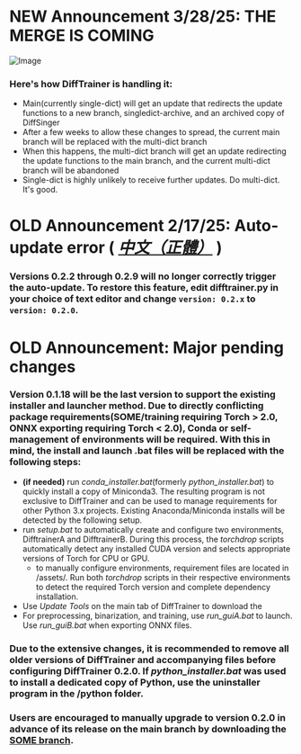# NEW Announcement 3/28/25: THE MERGE IS COMING
![Image](https://github.com/user-attachments/assets/017e89e2-4b73-4766-8294-95c7b4ae644d)
### Here's how DiffTrainer is handling it:
- Main(currently single-dict) will get an update that redirects the update functions to a new branch, singledict-archive, and an archived copy of DiffSinger
- After a few weeks to allow these changes to spread, the current main branch will be replaced with the multi-dict branch
- When this happens, the multi-dict branch will get an update redirecting the update functions to the main branch, and the current multi-dict branch will be abandoned
- Single-dict is highly unlikely to receive further updates. Do multi-dict. It's good.

# OLD Announcement 2/17/25: Auto-update error ( *[中文（正體）](./ANNOUNCEMENT-zh.md)* )
### Versions 0.2.2 through 0.2.9 will no longer correctly trigger the auto-update. To restore this feature, edit difftrainer.py in your choice of text editor and change `version: 0.2.x` to `version: 0.2.0`.


# OLD Announcement: Major pending changes 

### Version 0.1.18 will be the last version to support the existing installer and launcher method. Due to directly conflicting package requirements(SOME/training requiring Torch > 2.0, ONNX exporting requiring Torch < 2.0), Conda or self-management of environments will be required. With this in mind, the install and launch .bat files will be replaced with the following steps:
- **(if needed)** run *conda_installer.bat*(formerly *python_installer.bat*) to quickly install a copy of Miniconda3. The resulting program is not exclusive to DiffTrainer and can be used to manage requirements for other Python 3.x projects. Existing Anaconda/Miniconda installs will be detected by the following setup.
- run *setup.bat* to automatically create and configure two environments, DifftrainerA and DifftrainerB. During this process, the *torchdrop* scripts automatically detect any installed CUDA version and selects appropriate versions of Torch for CPU or GPU.
	- to manually configure environments, requirement files are located in /assets/. Run both *torchdrop* scripts  in their respective environments to detect the required Torch version and complete dependency installation.
- Use *Update Tools* on the main tab of DiffTrainer to download the
- For preprocessing, binarization, and training, use *run_guiA.bat* to launch. Use *run_guiB.bat* when exporting ONNX files.

### Due to the extensive changes, it is recommended to remove all older versions of DiffTrainer and accompanying files before configuring DiffTrainer 0.2.0. If *python_installer.bat* was used to install a dedicated copy of Python, use the uninstaller program in the /python folder.

### Users are encouraged to manually upgrade to version 0.2.0 in advance of its release on the main branch by downloading the [SOME branch](https://github.com/agentasteriski/DiffTrainer/tree/SOME). 
